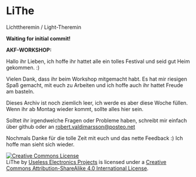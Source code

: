 # LiThe
Lichttheremin / Light-Theremin<br />

<b>Waiting for initial commit!</b><br />

<b>AKF-WORKSHOP:</b></n>

Hallo ihr Lieben, ich hoffe ihr hattet alle ein tolles Festival und seid gut Heim gekommen. :)

Vielen Dank, dass ihr beim Workshop mitgemacht habt. Es hat mir riesigen Spaß gemacht, mit euch zu Arbeiten und ich hoffe auch ihr hattet Freude am basteln.

Dieses Archiv ist noch ziemlich leer, ich werde es aber diese Woche füllen. Wenn ihr ab Montag wieder kommt, sollte alles hier sein.

Solltet ihr irgendwelche Fragen oder Probleme haben, schreibt mir einfach über github oder an robert.valdimarsson@posteo.net

Nochmals Danke für die tolle Zeit mit euch und das nette Feedback :) Ich hoffe man sieht sich wieder.

<a rel="license" href="http://creativecommons.org/licenses/by-sa/4.0/"><img alt="Creative Commons License" style="border-width:0" src="https://i.creativecommons.org/l/by-sa/4.0/88x31.png" /></a><br /><span xmlns:dct="http://purl.org/dc/terms/" property="dct:title">LiThe</span> by <a xmlns:cc="http://creativecommons.org/ns#" href="https://github.com/UEPro/" property="cc:attributionName" rel="cc:attributionURL">Useless Electronics Projects</a> is licensed under a <a rel="license" href="http://creativecommons.org/licenses/by-sa/4.0/">Creative Commons Attribution-ShareAlike 4.0 International License</a>.<br />
